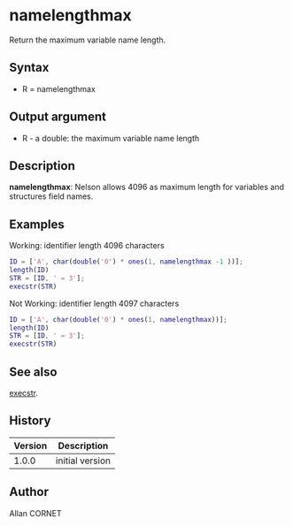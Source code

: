 

# namelengthmax

Return the maximum variable name length.

## Syntax

- R = namelengthmax

## Output argument

 - R - a double: the maximum variable name length

## Description


  <p><b>namelengthmax</b>: Nelson allows 4096 as maximum length for variables and structures field names.</p>


## Examples

Working: identifier length 4096 characters
```matlab
ID = ['A', char(double('0') * ones(1, namelengthmax -1 ))];
length(ID)
STR = [ID, ' = 3'];
execstr(STR)
```
Not Working: identifier length 4097 characters
```matlab
ID = ['A', char(double('0') * ones(1, namelengthmax))];
length(ID)
STR = [ID, ' = 3'];
execstr(STR)
```

## See also

[execstr](execstr.md).
## History

|Version|Description|
|------|------|
|1.0.0|initial version|


## Author

Allan CORNET




